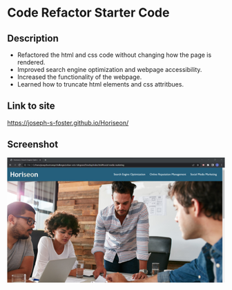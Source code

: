 # Code Refactor Starter Code

## Description

- Refactored the html and css code without changing how the page is rendered.
- Improved search engine optimization and webpage accessibility.
- Increased the functionality of the webpage.
- Learned how to truncate html elements and css attritbues.

## Link to site

https://joseph-s-foster.github.io/Horiseon/

## Screenshot

![screenshot of webpage](./Develop/assets/images/screenshot.png)
